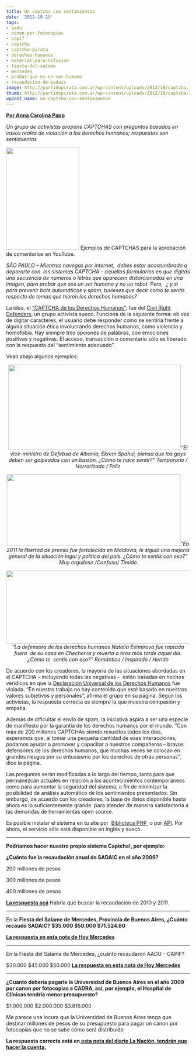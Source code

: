 ```yaml
---
title: Un captcha con sentimientos
date: '2012-10-13'
tags:
- aadu
- canon-por-fotocopias
- capif
- captcha
- captcha-pirata
- derechos-humanos
- material-para-difusion
- fiesta-del-salame
- mercedes
- probar-que-es-un-ser-humano
- recaudacion-de-sadaic
image: http://partidopirata.com.ar/wp-content/uploads/2012/10/captcha.jpg
thumb: http://partidopirata.com.ar/wp-content/uploads/2012/10/captcha-150x150.jpg
wppost_name: un-captcha-con-sentimientos
---
```


<strong><a href="http://blogs.estadao.com.br/link/ativistas-querem-captcha-com-direitos-humanos/" target="_blank">Por Anna Carolina Papp</a></strong>

<em>Un grupo de activistas propone CAPTCHAS con preguntas basadas en casos reales de violación a los derechos humanos; respuestas son sentimientos</em>

<a href="http://partidopirata.com.ar/wp-content/uploads/2012/10/youtubes-captcha_200.jpg"><img class="size-full wp-image-6840" title="youtubes-captcha_200" src="http://partidopirata.com.ar/wp-content/uploads/2012/10/youtubes-captcha_200.jpg" alt="" width="200" height="280" /></a> Ejemplos de CAPTCHAS para la aprobación de comentarios en YouTube.


<em>SÃO PAULO – Mientras navegas por internet,  debes estar acostumbrado a depararte con  los sistemas CAPTCHA – aquellos formularios en que digitás una secuencia de números o letras que aparecem distorcionadas en una imagen, para probar que sos un ser humano y no un robot. Pero,  ¿ y si para prevenir bots automáticos y spam, tuvieses que decir como te sentís respecto de temas que hieren los derechos humanos?</em>

La idea, el <a href="http://captcha.civilrightsdefenders.org/">“CAPTCHA de los Derechos Humanos”</a>, fue del <a href="http://www.civilrightsdefenders.org/">Civil Right Defenders</a>, un grupo activista sueco. Funciona de la siguiente forma: eb vez de digitar caracteres, el usuario debe responder como se sentiria frente a alguna situación ética
involucrando derechos humanos, como violencia y homofobia. Hay siempre tres opciones de palabras, con emociones positivas y negativas. El acceso, transacción o comentario sólo es liberado con la respuesta del “sentimiento adecuado”.

Vean abajo algunos ejemplos:
<p style="text-align: center;"><a href="http://partidopirata.com.ar/wp-content/uploads/2012/10/captcha.jpg"><img class="size-full wp-image-6841 aligncenter" title="captcha" src="http://partidopirata.com.ar/wp-content/uploads/2012/10/captcha.jpg" alt="" width="473" height="232" /></a><em>“El vice-ministro de Defebsa de Albania, Ekrem Spahui, piensa que los gays deben ser golpeados con un bastón. ¿Cómo te hace sentir?” Temporario / Horrorizado / Feliz</em></p>
<p style="text-align: center;"><a href="http://partidopirata.com.ar/wp-content/uploads/2012/10/captcha3.jpg"><img class="aligncenter size-full wp-image-6842" title="captcha3" src="http://partidopirata.com.ar/wp-content/uploads/2012/10/captcha3.jpg" alt="" width="476" height="195" /></a><em>“Eb 2011 la libertad de prensa fue fortalecida en Moldovia, le siguió una mejoría general de la situación legal y política del país. ¿Cómo te sentís con eso?” Muy orgulloso /Confuso/ Tímido</em></p>
<p style="text-align: center;"><a href="http://partidopirata.com.ar/wp-content/uploads/2012/10/captcha31.jpg"><img class="aligncenter size-full wp-image-6843" title="captcha31" src="http://partidopirata.com.ar/wp-content/uploads/2012/10/captcha31.jpg" alt="" width="507" height="200" /></a><em>“La defensora de los derechos humanos Natalia Estmirova fue raptada fuera  de su casa en Chechenia y muerta a tiros más tarde aquel día. ¿Cómo te  sentís con eso?” Romántico / Inspirado / Herido</em></p>
De acuerdo con los creadores, la mayoría de las situaciones abordadas en el CAPTCHA – incluyendo todas las negativas -  están basadas en hechos verídicos en que la <a href="http://portal.mj.gov.br/sedh/ct/legis_intern/ddh_bib_inter_universal.htm">Declaración Universal de los Derechos Humanos</a> fue violada. “En nuestro trabajo no hay contenido que esté basado en nuestros valores subjetivos y personales”, afirma el grupo en su página. Según los activistas, la respuesta correcta es siempre la que muestra compasión y empatia.

Además de dificultar el envío de spam, la iniciativa aspira a ser una especie de manifiesto por la garantía de los derechos humanos por el mundo. “Con más de 200 millones CAPTCHAs siendo resueltos todos los días, esperamos que, al tomar una pequeña cantidad de esas interacciones, podamos ayudar a promover y capacitar a nuestros compañeros – bravos defensores de los derechos humanos, que muchas veces se colocan en grandes riesgos por su entusiasmo por los derechos de otras personas”, dice la página.

Las preguntas serán modificadas a lo largo del tiempo, tanto para que permanezcan actuales en relación a los acontecimientos contemporáneos como para aumentar la seguridad del sistema, a fin de minimizar la posibilidad de análisis automático de los sentimientos presentados. Sin embargo, de acuerdo con los creadores, la base de datos disponible hasta ahora es lo suficientemente grande  para atender de maneira satisfactoria a las demandas de herramientas open source.

Es posible instalar el sistema en tu site por  <a href="http://captcha.civilrightsdefenders.org/#php">Biblioteca PHP </a> o por <a href="http://captcha.civilrightsdefenders.org/#nophp">API</a>. Por ahora, el servicio sólo está disponible en inglés y sueco.

<hr />

<strong>Podríamos hacer nuestro propio sistema Captcha!, por ejemplo:</strong>

<strong>¿Cuánto fue la recaudación anual de SADAIC en el año 2009?</strong>

200 millones de pesos

300 millones de pesos

400 millones de pesos

<strong><a href="http://www.mediopublico.com.ar/trabajadores-de-sadaic-piden-aumento-salarial-del-30/" target="_blank">La respuesta acá</a></strong>
Habría que buscar la recaudación de 2010 y 2011.

<hr />

En la <strong>Fiesta del Salame de Mercedes, Provincia de Buenos Aires, ¿Cuánto recaudó SADAIC?
$35.000
$50.000
$71.524.80</strong>

<strong><a href="http://www.hoymercedes.com.ar/principal/2012/09/25/la-fiesta-del-salame-arrojo-un-superavit-de-238-954-42/" target="_blank">La respuesta en esta nota de Hoy Mercedes</a></strong>

<hr />

En la Fiesta del Salama de Mercedes, ¿cuánto recaudaron AADU – CAPIF?

$30.000
$45.000
$50.000
<strong><a href="http://www.hoymercedes.com.ar/principal/2012/09/25/la-fiesta-del-salame-arrojo-un-superavit-de-238-954-42/" target="_blank">La respuesta en esta nota de Hoy Mercedes</a></strong>

<hr />

<strong>¿Cuánto debería pagarle la Universidad de Buenos Aires en el año 2009 por canon por fotocopias a CADRA, así, por ejemplo, el Hospital de Clínicas tendría menor presupuesto?</strong>

$1.000.000
$2.000.000
$3.816.000

Me parece una locura que la Universidad de Buenos Aires tenga que destinar millones de pesos de su presupuesto para pagar un canon por fotocopias que no se sabe cómo será distribuido

<strong>La respuesta correcta está en<a href="http://www.lanacion.com.ar/1130806-derechos-por-fotocopias" target="_blank"> esta nota del diario La Nación, tendrán que hacer la cuenta.</a></strong>

&nbsp;
